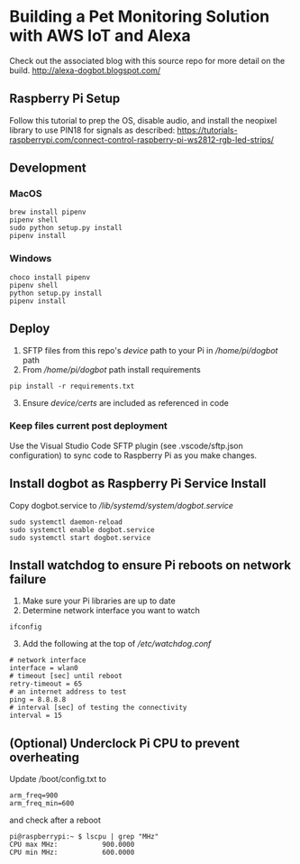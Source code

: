 # Building a Pet Monitoring Solution with AWS IoT and Alexa
Check out the associated blog with this source repo for more detail on the build.
http://alexa-dogbot.blogspot.com/

## Raspberry Pi Setup
Follow this tutorial to prep the OS, disable audio, and install the neopixel library to use PIN18 for signals as described:
https://tutorials-raspberrypi.com/connect-control-raspberry-pi-ws2812-rgb-led-strips/

## Development
### MacOS
```
brew install pipenv
pipenv shell
sudo python setup.py install
pipenv install
```
### Windows
```
choco install pipenv
pipenv shell
python setup.py install
pipenv install
```

## Deploy
1. SFTP files from this repo's *device* path to your Pi in */home/pi/dogbot* path
2. From */home/pi/dogbot* path install requirements 
```
pip install -r requirements.txt
```
3. Ensure *device/certs* are included as referenced in code

### Keep files current post deployment
Use the Visual Studio Code SFTP plugin (see .vscode/sftp.json configuration) to sync code to Raspberry Pi as you make changes.

## Install dogbot as Raspberry Pi Service Install
Copy dogbot.service to */lib/systemd/system/dogbot.service*
```
sudo systemctl daemon-reload
sudo systemctl enable dogbot.service
sudo systemctl start dogbot.service
```

## Install watchdog to ensure Pi reboots on network failure
1. Make sure your Pi libraries are up to date
2. Determine network interface you want to watch
```
ifconfig
```
3. Add the following at the top of */etc/watchdog.conf*
```
# network interface
interface = wlan0
# timeout [sec] until reboot
retry-timeout = 65
# an internet address to test
ping = 8.8.8.8
# interval [sec] of testing the connectivity
interval = 15
```

## (Optional) Underclock Pi CPU to prevent overheating 
Update /boot/config.txt to 
```
arm_freq=900
arm_freq_min=600
```
and check after a reboot
```
pi@raspberrypi:~ $ lscpu | grep "MHz"
CPU max MHz:           900.0000
CPU min MHz:           600.0000
```